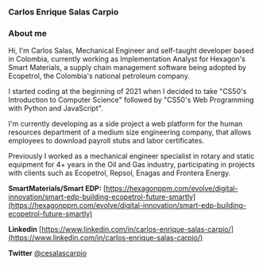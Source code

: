 ### Carlos Enrique Salas Carpio

### About me
Hi, I'm Carlos Salas, Mechanical Engineer and self-taught developer based in Colombia, currently working as Implementation Analyst for Hexagon's Smart Materials, a supply chain management software being adopted by Ecopetrol, the Colombia's national petroleum company.

I started coding at the beginning of 2021 when I decided to take "CS50's Introduction to Computer Science" followed by "CS50's Web Programming with Python and JavaScript".

I'm currently developing as a side project a web platform for the human resources department of a medium size engineering company, that allows employees to download payroll stubs and labor certificates.

Previously I worked as a mechanical engineer specialist in rotary and static equipment for 4+ years in the Oil and Gas industry, participating in projects with clients such as Ecopetrol, Repsol, Enagas and Frontera Energy.

**SmartMaterials/Smart EDP:** [https://hexagonppm.com/evolve/digital-innovation/smart-edp-building-ecopetrol-future-smartly](https://hexagonppm.com/evolve/digital-innovation/smart-edp-building-ecopetrol-future-smartly)

**Linkedin** [https://www.linkedin.com/in/carlos-enrique-salas-carpio/](https://www.linkedin.com/in/carlos-enrique-salas-carpio/)

**Twitter** [@cesalascarpio](https://twitter.com/cesalascarpio)
